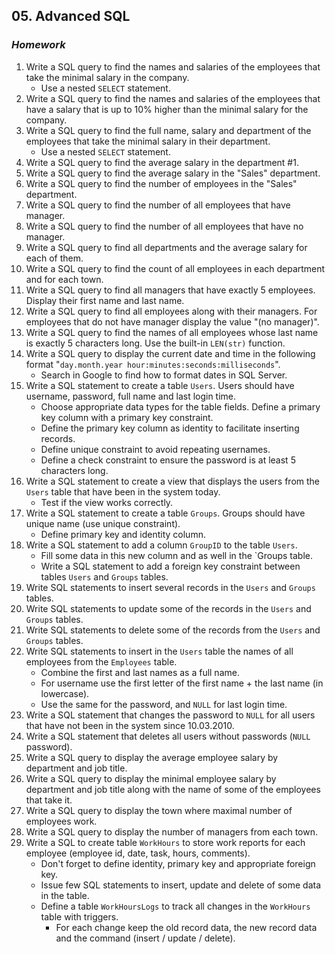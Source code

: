## 05. Advanced SQL
### _Homework_

1.	Write a SQL query to find the names and salaries of the employees that take the minimal salary in the company.
	*	Use a nested `SELECT` statement.
1.	Write a SQL query to find the names and salaries of the employees that have a salary that is up to 10% higher than the minimal salary for the company.
1.	Write a SQL query to find the full name, salary and department of the employees that take the minimal salary in their department.
	*	Use a nested `SELECT` statement.
1.	Write a SQL query to find the average salary in the department #1.
1.	Write a SQL query to find the average salary  in the "Sales" department.
1.	Write a SQL query to find the number of employees in the "Sales" department.
1.	Write a SQL query to find the number of all employees that have manager.
1.	Write a SQL query to find the number of all employees that have no manager.
1.	Write a SQL query to find all departments and the average salary for each of them.
1.	Write a SQL query to find the count of all employees in each department and for each town.
1.	Write a SQL query to find all managers that have exactly 5 employees. Display their first name and last name.
1.	Write a SQL query to find all employees along with their managers. For employees that do not have manager display the value "(no manager)".
1.	Write a SQL query to find the names of all employees whose last name is exactly 5 characters long. Use the built-in `LEN(str)` function.
1.	Write a SQL query to display the current date and time in the following format "`day.month.year hour:minutes:seconds:milliseconds`".
	*	Search in Google to find how to format dates in SQL Server.
1.	Write a SQL statement to create a table `Users`. Users should have username, password, full name and last login time.
	*	Choose appropriate data types for the table fields. Define a primary key column with a primary key constraint.
	*	Define the primary key column as identity to facilitate inserting records.
	*	Define unique constraint to avoid repeating usernames.
	*	Define a check constraint to ensure the password is at least 5 characters long.
1.	Write a SQL statement to create a view that displays the users from the `Users` table that have been in the system today.
	*	Test if the view works correctly.
1.	Write a SQL statement to create a table `Groups`. Groups should have unique name (use unique constraint).
	*	Define primary key and identity column.
1.	Write a SQL statement to add a column `GroupID` to the table `Users`.
	*	Fill some data in this new column and as well in the `Groups table.
	*	Write a SQL statement to add a foreign key constraint between tables `Users` and `Groups` tables.
1.	Write SQL statements to insert several records in the `Users` and `Groups` tables.
1.	Write SQL statements to update some of the records in the `Users` and `Groups` tables.
1.	Write SQL statements to delete some of the records from the `Users` and `Groups` tables.
1.	Write SQL statements to insert in the `Users` table the names of all employees from the `Employees` table.
	*	Combine the first and last names as a full name.
	*	For username use the first letter of the first name + the last name (in lowercase).
	*	Use the same for the password, and `NULL` for last login time.
1.	Write a SQL statement that changes the password to `NULL` for all users that have not been in the system since 10.03.2010.
1.	Write a SQL statement that deletes all users without passwords (`NULL` password).
1.	Write a SQL query to display the average employee salary by department and job title.
1.	Write a SQL query to display the minimal employee salary by department and job title along with the name of some of the employees that take it.
1.	Write a SQL query to display the town where maximal number of employees work.
1.	Write a SQL query to display the number of managers from each town.
1.	Write a SQL to create table `WorkHours` to store work reports for each employee (employee id, date, task, hours, comments).
	*	Don't forget to define  identity, primary key and appropriate foreign key. 
	*	Issue few SQL statements to insert, update and delete of some data in the table.
	*	Define a table `WorkHoursLogs` to track all changes in the `WorkHours` table with triggers.
		*	For each change keep the old record data, the new record data and the command (insert / update / delete).
